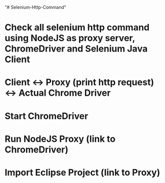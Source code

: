 "# Selenium-Http-Command" 

# Check all selenium http command using NodeJS as proxy server, ChromeDriver and Selenium Java Client

# Client <-> Proxy (print http request) <-> Actual Chrome Driver

# Start ChromeDriver

# Run NodeJS Proxy (link to ChromeDriver)

# Import Eclipse Project (link to Proxy)


